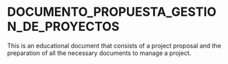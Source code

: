 # DOCUMENTO_PROPUESTA_GESTION_DE_PROYECTOS
This is an educational document that consists of a project proposal and the preparation of all the necessary documents to manage a project.
